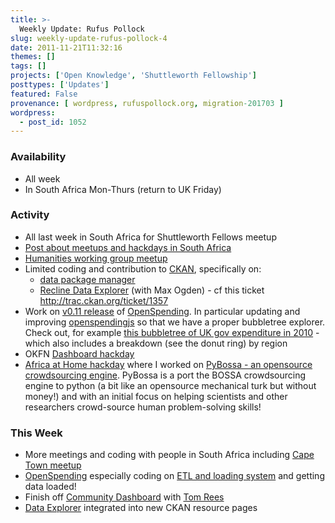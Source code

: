 ```yaml
---
title: >-
  Weekly Update: Rufus Pollock
slug: weekly-update-rufus-pollock-4
date: 2011-11-21T11:32:16
themes: []
tags: []
projects: ['Open Knowledge', 'Shuttleworth Fellowship']
posttypes: ['Updates']
featured: False
provenance: [ wordpress, rufuspollock.org, migration-201703 ]
wordpress:
  - post_id: 1052
---
```


### Availability

* All week
* In South Africa Mon-Thurs (return to UK Friday)

### Activity

* All last week in South Africa for Shuttleworth Fellows meetup
* [Post about meetups and hackdays in South Africa][africa@home]
* [Humanities working group meetup][humanities-meetup]
* Limited coding and contribution to [CKAN][], specifically on:
  * [data package manager][dpm]
  * [Recline Data Explorer][recline] (with Max Ogden) - cf this ticket <http://trac.ckan.org/ticket/1357>
* Work on [v0.11 release][os-0.11] of [OpenSpending][]. In particular updating and improving [openspendingjs][] so that we have a proper bubbletree explorer. Check out, for example [this bubbletree of UK gov expenditure in 2010][ose-ukgov] - which also includes a breakdown (see the donut ring) by region
* OKFN [Dashboard hackday](http://wiki.okfn.org/Community_Dashboard_Hackday_Nov_2011)
* [Africa at Home hackday][africa@home] where I worked on [PyBossa - an opensource crowdsourcing engine][PyBossa]. PyBossa is a port the BOSSA crowdsourcing engine to python (a bit like an opensource mechanical turk but without money!) and with an initial focus on helping scientists and other researchers crowd-source human problem-solving skills!

[ose-ukgov]: http://openspending.org/ukgov-finances-cra/explorer?breakdown=region&drilldown=cofog1|cofog2&cut=time.year:2010
[os-0.11]: http://blog.openspending.org/2011/11/16/openspending-v0-11-released/

### This Week

* More meetings and coding with people in South Africa including [Cape Town meetup](http://www.meetup.com/OpenKnowledgeFoundation/Cape-Town/518492/)
* [OpenSpending][] especially coding on [ETL and loading system][os-repo] and getting data loaded!
* Finish off [Community Dashboard][dashboard] with [Tom Rees][zephod]
* [Data Explorer][recline] integrated into new CKAN resource pages

[PyBossa]: https://github.com/citizen-cyberscience-centre/pybossa
[africa@home]: http://blog.okfn.org/2011/11/18/two-open-knowledge-events-in-cape-town-africahome-and-open-knowledge-meetup/
[humanities-meetup]: http://lists.okfn.org/pipermail/open-humanities/2011-November/000170.html
[recline]: https://github.com/okfn/recline

[dashboard]: http://wiki.okfn.org/Community_Dashboard
[datahub]: http://thedatahub.org/
[datahub-mypage]: http://thedatahub.org/user/rufuspollock
[OpenSpending]: http://openspending.org/
[os-issues]: https://github.com/okfn/openspending/issues
[os-userstories]: http://wiki.openspending.org/User_Stories
[os-repo]: https://github.com/okfn/openspending
[plans]: http://blog.okfn.org/2011/10/31/scaling-the-open-data-ecosystem/
[datapkg-v0.9]: http://pypi.python.org/pypi/datapkg/0.9
[datapkg]: http://okfn.org/projects/datapkg
[dpm]: http://wiki.ckan.org/Data_Packages#Data_Package_Manager
[renewal]: http://rufuspollock.org/2011/10/28/shuttleworth-fellowship-renewed/
[jobs]: http://okfn.org/jobs
[ogdcamp]: http://ogdcamp.org/
[CKAN]: http://ckan.org/
[sysadmin work]: http://trac.okfn.org/query?component=sysadmin&status=!closed
[BibServer]: http://bibserver.okfn.org/
[BibServer repo]: http://github.com/okfn/bibserver
[ckanjs]: http://github.com/okfn/ckanjs
[contactme]: http://okfn.org/members/rgrp
[labs]: http://wiki.okfn.org/OKFN_Labs
[zephod]: http://okfn.org/members/zephod
[openspendingjs]: http://wiki.openspending.org/OpenSpendingJS




